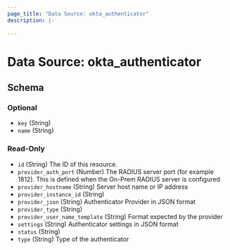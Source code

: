 ```yaml
---
page_title: "Data Source: okta_authenticator"
description: |-
  
---
```


# Data Source: okta_authenticator





<!-- schema generated by tfplugindocs -->
## Schema

### Optional

- `key` (String)
- `name` (String)

### Read-Only

- `id` (String) The ID of this resource.
- `provider_auth_port` (Number) The RADIUS server port (for example 1812). This is defined when the On-Prem RADIUS server is configured
- `provider_hostname` (String) Server host name or IP address
- `provider_instance_id` (String)
- `provider_json` (String) Authenticator Provider in JSON format
- `provider_type` (String)
- `provider_user_name_template` (String) Format expected by the provider
- `settings` (String) Authenticator settings in JSON format
- `status` (String)
- `type` (String) Type of the authenticator


